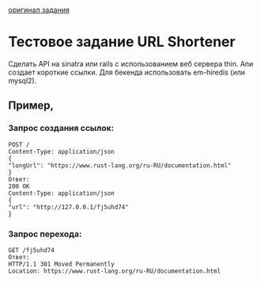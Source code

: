 [оригинал задания](https://medium.com/@Makdixi/b90101843b4b)

# Тестовое задание URL Shortener
Сделать API на sinatra или rails с использованием веб сервера thin. Апи создает короткие ссылки. Для бекенда использовать em-hiredis (или mysql2).

## Пример,

### Запрос создания ссылок:

```
POST /
Content-Type: application/json
{
"longUrl": "https://www.rust-lang.org/ru-RU/documentation.html"
}
Ответ:
200 OK
Content-Type: application/json
{
"url": "http://127.0.0.1/fj5uhd74"
}
```

### Запрос перехода:

```
GET /fj5uhd74
Ответ:
HTTP/1.1 301 Moved Permanently
Location: https://www.rust-lang.org/ru-RU/documentation.html
```
